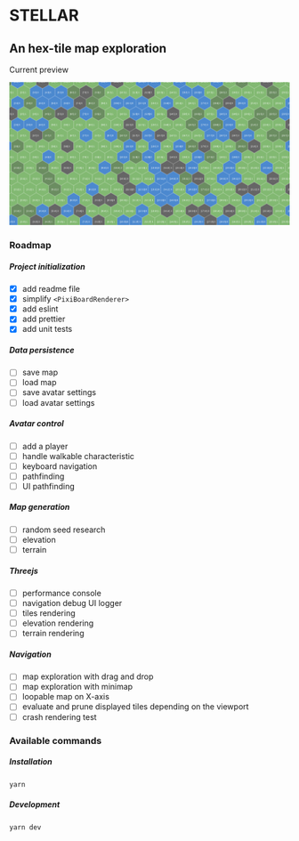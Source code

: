 # STELLAR

## An hex-tile map exploration

Current preview

![](screenshot.png)

### Roadmap

##### Project initialization

-   [x] add readme file
-   [x] simplify `<PixiBoardRenderer>`
-   [x] add eslint
-   [x] add prettier
-   [x] add unit tests

##### Data persistence

-   [ ] save map
-   [ ] load map
-   [ ] save avatar settings
-   [ ] load avatar settings

##### Avatar control

-   [ ] add a player
-   [ ] handle walkable characteristic
-   [ ] keyboard navigation
-   [ ] pathfinding
-   [ ] UI pathfinding

##### Map generation

-   [ ] random seed research
-   [ ] elevation
-   [ ] terrain

##### Threejs

-   [ ] performance console
-   [ ] navigation debug UI logger
-   [ ] tiles rendering
-   [ ] elevation rendering
-   [ ] terrain rendering

##### Navigation

-   [ ] map exploration with drag and drop
-   [ ] map exploration with minimap
-   [ ] loopable map on X-axis
-   [ ] evaluate and prune displayed tiles depending on the viewport
-   [ ] crash rendering test

### Available commands

##### Installation

`yarn`

##### Development

`yarn dev`
